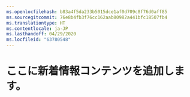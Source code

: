 ```yaml
---
ms.openlocfilehash: b83a4f5da233b5015dce1af0d709c8f76d0aff85
ms.sourcegitcommit: 76e8b4fb3f76cc162aab80982a441bfc18507fb4
ms.translationtype: HT
ms.contentlocale: ja-JP
ms.lasthandoff: 04/29/2020
ms.locfileid: "63780548"
---
```

# <a name="add-whats-new-content-here"></a>ここに新着情報コンテンツを追加します。